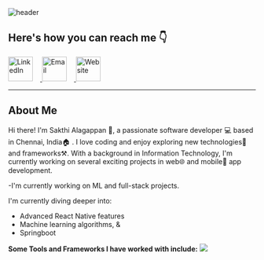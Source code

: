 <!-- Header -->
<img src="https://capsule-render.vercel.app/api?type=waving&color=0:11048a,100:88048a&height=150&section=header&text=Hey%20there!&fontSize=65&fontColor=f2f5fc" alt="header">

## Here's how you can reach me 👇

<a href="https://www.linkedin.com/in/al-sakthi-a71b56226/">
  <img src="https://github.com/Alsa5/Alsa5/assets/122151829/eac6e99a-4b29-41db-b0e5-931874581540" alt="LinkedIn" height="50" style="margin-right: 15;"/>
</a>

<a href="mailto:sakthialagappan67@gmail.com">
  <img src="https://github.com/Alsa5/Alsa5/assets/122151829/b6f74e85-478b-47a5-926a-d9a57a45052e" alt="Email" height="50" style="margin-right: 15"/>
</a>

<a href="https://sakthi-alagappan.netlify.app/">
  <img src="https://github.com/Alsa5/Alsa5/assets/122151829/66823532-6374-449e-9723-0f41d093475d" alt="Website" height="50" style="margin-right: 15;"/>
</a>

---

## About Me

Hi there! I'm Sakthi Alagappan 👧, a passionate software developer 💻 based in Chennai, India🏠 . I love coding and enjoy exploring new technologies🤖 and frameworks⚒️. With a background in Information Technology, I'm currently working on several exciting projects in web🌐 and mobile📱 app development.

-I'm currently working on ML and full-stack projects.

I'm currently diving deeper into:
- Advanced React Native features
- Machine learning algorithms, &
- Springboot

**Some Tools and Frameworks I have worked with include:**
<img src="https://svg2raster.fileformat.info/vlz.jsp?svg=%2Flogos%2Freactjs%2Freactjs-icon.svg&width=50&height=50"/>

